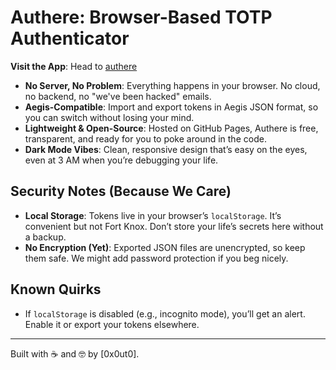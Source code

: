 # Authere: Browser-Based TOTP Authenticator

**Visit the App**: Head to [authere](https://authere.github.io)

- **No Server, No Problem**: Everything happens in your browser. No cloud, no backend, no "we've been hacked" emails.
- **Aegis-Compatible**: Import and export tokens in Aegis JSON format, so you can switch without losing your mind.
- **Lightweight & Open-Source**: Hosted on GitHub Pages, Authere is free, transparent, and ready for you to poke around in the code.
- **Dark Mode Vibes**: Clean, responsive design that’s easy on the eyes, even at 3 AM when you’re debugging your life.

## Security Notes (Because We Care)

- **Local Storage**: Tokens live in your browser’s `localStorage`. It’s convenient but not Fort Knox. Don’t store your life’s secrets here without a backup.
- **No Encryption (Yet)**: Exported JSON files are unencrypted, so keep them safe. We might add password protection if you beg nicely.

## Known Quirks

- If `localStorage` is disabled (e.g., incognito mode), you’ll get an alert. Enable it or export your tokens elsewhere.

---

Built with ☕ and 🤓 by [0x0ut0].
